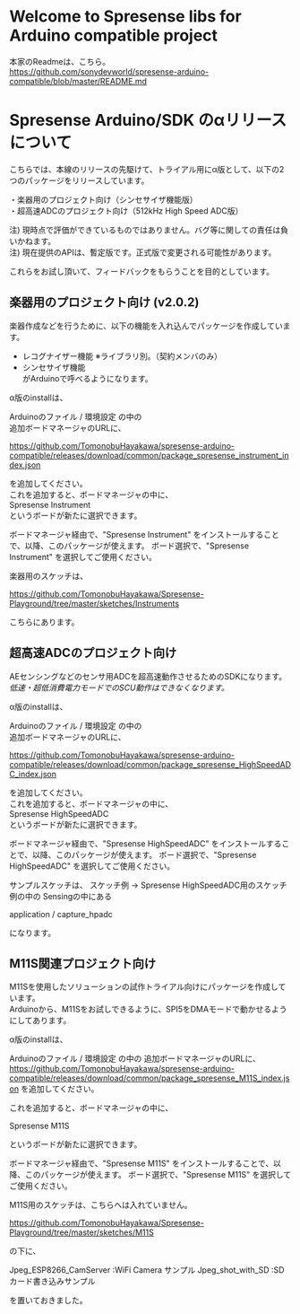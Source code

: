 # Welcome to Spresense libs for Arduino compatible project

本家のReadmeは、こちら。  
https://github.com/sonydevworld/spresense-arduino-compatible/blob/master/README.md  


# Spresense Arduino/SDK のαリリースについて  

こちらでは、本線のリリースの先駆けて、トライアル用にα版として、以下の2つのパッケージをリリースしています。  

・楽器用のプロジェクト向け（シンセサイザ機能版）  
・超高速ADCのプロジェクト向け（512kHz High Speed ADC版）  

注) 現時点で評価ができているものではありません。バグ等に関しての責任は負いかねます。  
注) 現在提供のAPIは、暫定版です。正式版で変更される可能性があります。  

これらをお試し頂いて、フィードバックをもらうことを目的としています。  


## 楽器用のプロジェクト向け (v2.0.2)

楽器作成などを行うために、以下の機能を入れ込んでパッケージを作成しています。  
   - レコグナイザー機能 ※ライブラリ別。（契約メンバのみ）  
   - シンセサイザ機能  
   がArduinoで呼べるようになります。  


α版のinstallは、  

Arduinoのファイル / 環境設定 の中の <br>
追加ボードマネージャのURLに、 <br>

https://github.com/TomonobuHayakawa/spresense-arduino-compatible/releases/download/common/package_spresense_instrument_index.json <br>

を追加してください。  
これを追加すると、ボードマネージャの中に、  
Spresense Instrument  
というボードが新たに選択できます。  

ボードマネージャ経由で、"Spresense Instrument" をインストールすることで、以降、このパッケージが使えます。
ボード選択で、"Spresense Instrument" を選択してご使用ください。

楽器用のスケッチは、  

https://github.com/TomonobuHayakawa/Spresense-Playground/tree/master/sketches/Instruments  

こちらにあります。

## 超高速ADCのプロジェクト向け

AEセンシングなどのセンサ用ADCを超高速動作させるためのSDKになります。
*低速・超低消費電力モードでのSCU動作はできなくなります。*  


α版のinstallは、  

Arduinoのファイル / 環境設定 の中の <br>
追加ボードマネージャのURLに、 <br>

https://github.com/TomonobuHayakawa/spresense-arduino-compatible/releases/download/common/package_spresense_HighSpeedADC_index.json <br>

を追加してください。  
これを追加すると、ボードマネージャの中に、  
Spresense HighSpeedADC  
というボードが新たに選択できます。  

ボードマネージャ経由で、"Spresense HighSpeedADC" をインストールすることで、以降、このパッケージが使えます。
ボード選択で、"Spresense HighSpeedADC" を選択してご使用ください。

サンプルスケッチは、  スケッチ例 -> Spresense HighSpeedADC用のスケッチ例の中の Sensingの中にある

application / capture_hpadc

になります。


## M11S関連プロジェクト向け  

M11Sを使用したソリューションの試作トライアル向けにパッケージを作成しています。  
Arduinoから、M11Sをお試しできるように、SPI5をDMAモードで動かせるようにしてあります。


α版のinstallは、  

Arduinoのファイル / 環境設定 の中の
追加ボードマネージャのURLに、
https://github.com/TomonobuHayakawa/spresense-arduino-compatible/releases/download/common/package_spresense_M11S_index.json
を追加してください。

これを追加すると、ボードマネージャの中に、

Spresense M11S

というボードが新たに選択できます。

ボードマネージャ経由で、"Spresense M11S" をインストールすることで、以降、このパッケージが使えます。
ボード選択で、"Spresense M11S" を選択してご使用ください。

M11S用のスケッチは、こちらへは入れていません。

https://github.com/TomonobuHayakawa/Spresense-Playground/tree/master/sketches/M11S

の下に、

Jpeg_ESP8266_CamServer :WiFi Camera サンプル
Jpeg_shot_with_SD :SDカード書き込みサンプル

を置いておきました。


